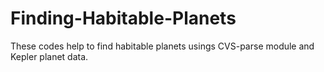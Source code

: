 # Finding-Habitable-Planets
These codes help to find habitable planets usings CVS-parse module and Kepler planet data.
